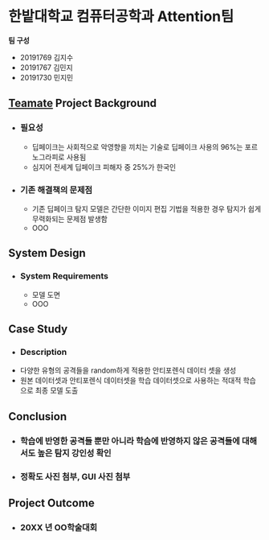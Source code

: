 # 한밭대학교 컴퓨터공학과 Attention팀

**팀 구성**
- 20191769 김지수 
- 20191767 김민지
- 20191730 민지민

## <u>Teamate</u> Project Background
- ### 필요성
  - 딥페이크는 사회적으로 악영향을 끼치는 기술로 딥페이크 사용의 96%는 포르노그라피로 사용됨
  - 심지어 전세계 딥페이크 피해자 중 25%가 한국인
- ### 기존 해결책의 문제점
  - 기존 딥페이크 탐지 모델은 간단한 이미지 편집 기법을 적용한 경우 탐지가 쉽게 무력화되는 문제점 발생함
  - OOO
  
## System Design
  - ### System Requirements
    - 모델 도면
    - OOO
    
## Case Study
  - ### Description
  - 다양한 유형의 공격들을 random하게 적용한 안티포렌식 데이터 셋을 생성
  - 원본 데이터셋과 안티포렌식 데이터셋을 학습 데이터셋으로 사용하는 적대적 학습으로 최종 모델 도출
  
## Conclusion
  - ### 학습에 반영한 공격들 뿐만 아니라 학슴에 반영하지 않은 공격들에 대해서도 높은 탐지 강인성 확인
  - ### 정확도 사진 첨부, GUI 사진 첨부
  
## Project Outcome
- ### 20XX 년 OO학술대회 
